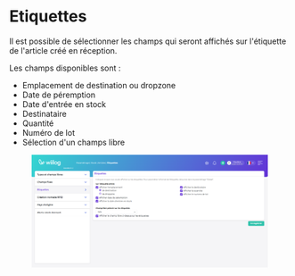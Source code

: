 # Etiquettes

Il est possible de sélectionner les champs qui seront affichés sur l'étiquette de l'article créé en réception.

Les champs disponibles sont :&#x20;

* Emplacement de destination ou dropzone&#x20;
* Date de péremption
* Date d'entrée en stock
* Destinataire
* Quantité
* Numéro de lot
* Sélection d'un champs libre

<figure><img src="../../../.gitbook/assets/image (170).png" alt=""><figcaption></figcaption></figure>


